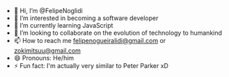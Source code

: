 - 👋 Hi, I’m @FelipeNoglidi
- 👀 I’m interested in becoming a software developer
- 🌱 I’m currently learning JavaScript
- 💞️ I’m looking to collaborate on the evolution of technology to humankind
- 📫 How to reach me felipenogueiralidi@gmail.com or zokimitsuu@gmail.com
- 😄 Pronouns: He/him
- ⚡ Fun fact: I'm actually very similar to Peter Parker xD

<!---
FelipeNoglidi/FelipeNoglidi is a ✨ special ✨ repository because its `README.md` (this file) appears on your GitHub profile.
You can click the Preview link to take a look at your changes.
--->
